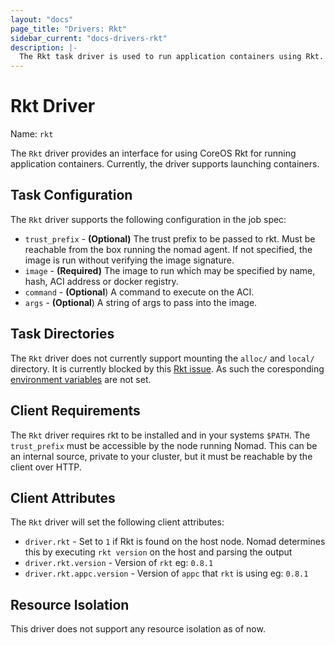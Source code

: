 ```yaml
---
layout: "docs"
page_title: "Drivers: Rkt"
sidebar_current: "docs-drivers-rkt"
description: |-
  The Rkt task driver is used to run application containers using Rkt.
---
```


# Rkt Driver

Name: `rkt`

The `Rkt` driver provides an interface for using CoreOS Rkt for running
application containers. Currently, the driver supports launching
containers.

## Task Configuration

The `Rkt` driver supports the following configuration in the job spec:

* `trust_prefix` - **(Optional)** The trust prefix to be passed to rkt. Must be reachable from
the box running the nomad agent. If not specified, the image is run without
verifying the image signature.
* `image` - **(Required)** The image to run which may be specified by name,
hash, ACI address or docker registry.
* `command` - **(Optional**) A command to execute on the ACI.
* `args` - **(Optional**) A string of args to pass into the image.

## Task Directories

The `Rkt` driver does not currently support mounting the `alloc/` and `local/`
directory. It is currently blocked by this [Rkt
issue](https://github.com/coreos/rkt/issues/761). As such the coresponding
[environment variables](/docs/jobspec/environment.html#task_dir) are not set.

## Client Requirements

The `Rkt` driver requires rkt to be installed and in your systems `$PATH`.
The `trust_prefix` must be accessible by the node running Nomad. This can be an
internal source, private to your cluster, but it must be reachable by the client
over HTTP.

## Client Attributes

The `Rkt` driver will set the following client attributes:

* `driver.rkt` - Set to `1` if Rkt is found on the host node. Nomad determines
this by executing `rkt version` on the host and parsing the output
* `driver.rkt.version` - Version of `rkt` eg: `0.8.1`
* `driver.rkt.appc.version` - Version of `appc` that `rkt` is using eg: `0.8.1`

## Resource Isolation

This driver does not support any resource isolation as of now.

